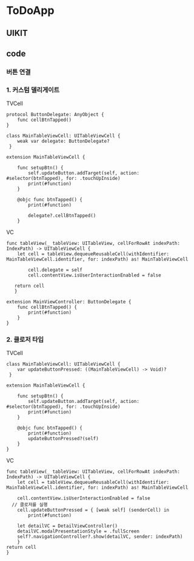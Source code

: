 # ToDoApp

## UIKIT
## code

### 버튼 연결

### 1. 커스텀 델리게이트

TVCell

    protocol ButtonDelegate: AnyObject {
        func cellBtnTapped()
    }

    class MainTableViewCell: UITableViewCell {
        weak var delegate: ButtonDelegate?
     }

    extension MainTableViewCell {
		
        func setupBtn() {
            self.updateButton.addTarget(self, action: #selector(btnTapped), for: .touchUpInside)
            print(#function)
        }

        @objc func btnTapped() {
            print(#function)

            delegate?.cellBtnTapped()
        }
VC

	func tableView(_ tableView: UITableView, cellForRowAt indexPath: IndexPath) -> UITableViewCell {
        let cell = tableView.dequeueReusableCell(withIdentifier: MainTableViewCell.identifier, for: indexPath) as! MainTableViewCell
	
            cell.delegate = self	
            cell.contentView.isUserInteractionEnabled = false
        
       return cell
       }

    extension MainViewController: ButtonDelegate {
        func cellBtnTapped() {
            print(#function)
        }
    }


### 2.  클로저 타입
  
TVCell

    class MainTableViewCell: UITableViewCell {
        var updateButtonPressed: ((MainTableViewCell) -> Void)?
     }

    extension MainTableViewCell {

        func setupBtn() {
            self.updateButton.addTarget(self, action: #selector(btnTapped), for: .touchUpInside)
            print(#function)
        }

        @objc func btnTapped() {
            print(#function)
            updateButtonPressed?(self)
        }
    }
 
VC

    func tableView(_ tableView: UITableView, cellForRowAt indexPath: IndexPath) -> UITableViewCell {
        let cell = tableView.dequeueReusableCell(withIdentifier: MainTableViewCell.identifier, for: indexPath) as! MainTableViewCell

        cell.contentView.isUserInteractionEnabled = false
	  // 클로저를 실행
        cell.updateButtonPressed = { [weak self] (senderCell) in
            print(#function)

        let detailVC = DetailViewController()
        detailVC.modalPresentationStyle = .fullScreen
        self?.navigationController?.show(detailVC, sender: indexPath)
        }     
    return cell
    }
